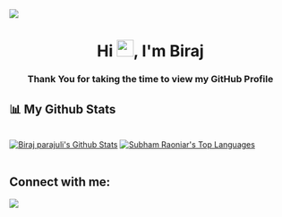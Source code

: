 <a href="https://github.com/Meghna-DAS/github-profile-views-counter">
    <img src="https://komarev.com/ghpvc/?username=Birajparajuli">
</a>

<h1 align="center">Hi <img src="https://raw.githubusercontent.com/MartinHeinz/MartinHeinz/master/wave.gif" width="30px">, I'm Biraj</h1>
<h3 align="center">Thank You for taking the time to view my GitHub Profile</h3>


## 📊 My Github Stats

  <br/>
    <a href="https://github.com/Birajparajuli/github-readme-stats"><img alt="Biraj parajuli's Github Stats" src="https://github-readme-stats.vercel.app/api?username=Birajparajuli&show_icons=true&count_private=true&theme=react&hide_border=true&bg_color=0D1117" /></a>
  <a href="https://github.com/Birajparajuli/github-readme-stats"><img alt="Subham Raoniar's Top Languages" src="https://github-readme-stats.vercel.app/api/top-langs/?username=Birajparajuli&langs_count=8&count_private=true&layout=compact&theme=react&hide_border=true&bg_color=0D1117" /></a>
  <br/>
 

<br/>



## Connect with me:
<p align="left">
<a href = "https://www.linkedin.com/in/biraj-np/"><img src="https://img.icons8.com/fluent/48/000000/linkedin.png"/></a>
</p>


